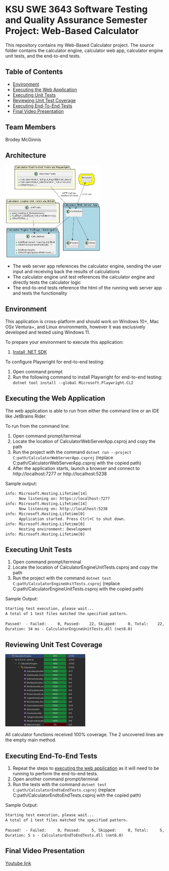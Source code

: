 # KSU SWE 3643 Software Testing and Quality Assurance Semester Project: Web-Based Calculator

This repository contains my Web-Based Calculator project. The source folder contains the calculator engine, calculator web app, calculator engine unit tests, and the end-to-end tests. 


## Table of Contents

- [Environment](#environment)
- [Executing the Web Application](#executing-the-web-application)
- [Executing Unit Tests](#executing-unit-tests)
- [Reviewing Unit Test Coverage](#reviewing-unit-test-coverage)
- [Executing End-To-End Tests](#executing-end-to-end-tests)
- [Final Video Presentation](#final-video-presentation)

## Team Members

Brodey McGinnis

## Architecture

<img src="Images/plantUMLDiagram.png" alt="plantUMLDiagram.png" style="zoom: 50%;" 
/>

- The web server app references the calculator engine, sending the user input and receiving back the results of calculations
- The calculator engine unit test references the calculator engine and directly tests the calculator logic
- The end-to-end tests reference the html of the running web server app and tests the functionality 
## Environment

This application is cross-platform and should work on Windows 10+, Mac OSx Ventura+, and Linux environments, however it was exclusively developed and tested using Windows 11.

To prepare your environment to execute this application:

 1. [Install .NET SDK](https://dotnet.microsoft.com/download)

To configure Playwright for end-to-end testing:

 1. Open command prompt
 2. Run the following command to install Playwright for end-to-end testing:
 `dotnet tool install --global Microsoft.Playwright.CLI`

## Executing the Web Application

The web application is able to run from either the command line or an IDE like JetBrains Rider.

To run from the command line:

 1. Open command prompt/terminal
 2. Locate the location of CalculatorWebServerApp.csproj and copy the path
 3. Run the project with the command `dotnet run --project C:path/CalculatorWebServerApp.csproj` (replace C:path/CalculatorWebServerApp.csproj with the copied path)
 4. After the application starts, launch a browser and connect to http://localhost:7277 or http://localhost:5238

Sample output:
```
info: Microsoft.Hosting.Lifetime[14]
      Now listening on: https://localhost:7277
info: Microsoft.Hosting.Lifetime[14]
      Now listening on: http://localhost:5238
info: Microsoft.Hosting.Lifetime[0]
      Application started. Press Ctrl+C to shut down.
info: Microsoft.Hosting.Lifetime[0]
      Hosting environment: Development
info: Microsoft.Hosting.Lifetime[0]
```

## Executing Unit Tests

 1. Open command prompt/terminal
 2. Locate the location of CalculatorEngineUnitTests.csproj and copy the path
 3. Run the project with the command `dotnet test C:path/CalculatorEngineUnitTests.csproj` (replace C:path/CalculatorEngineUnitTests.csproj with the copied path)


Sample Output:
```
Starting test execution, please wait...
A total of 1 test files matched the specified pattern.

Passed!  - Failed:     0, Passed:    22, Skipped:     0, Total:    22, Duration: 34 ms - CalculatorEngineUnitTests.dll (net8.0)
```

## Reviewing Unit Test Coverage

<img src="Images/Coverage.png" alt="Coverage.png" style="zoom: 50%;" 
/>

All calculator functions received 100% coverage. The 2 uncovered lines are the empty main method.

## Executing End-To-End Tests

 1. Repeat the steps to [executing the web application](#executing-the-web-application) as it will need to be running to perform the end-to-end tests. 
 2. Open another command prompt/terminal
 3. Run the tests with the command `dotnet test C:path/CalculatorEndtoEndTests.csproj` (replace C:path/CalculatorEndtoEndTests.csproj with the copied path)

 Sample Output:
 ```
 Starting test execution, please wait...
A total of 1 test files matched the specified pattern.

Passed!  - Failed:     0, Passed:     5, Skipped:     0, Total:     5, Duration: 5 s - CalculatorEndToEndTests.dll (net8.0)
```

## Final Video Presentation
[Youtube link](https://youtu.be/MCtxJSj4yls)

